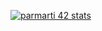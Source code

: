 [![parmarti 42 stats](https://badge42.herokuapp.com/api/stats/iel-mach)](https://github.com/iel-mach/badge42)
